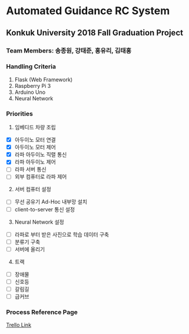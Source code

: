 # Automated Guidance RC System
## Konkuk University 2018 Fall Graduation Project
### Team Members: 송종원, 강태준, 홍유리, 김태홍


### Handling Criteria
1. Flask (Web Framework)
2. Raspberry Pi 3
3. Arduino Uno
4. Neural Network

### Priorities
1. 임베디드 차량 조립
 - [x] 아두이노 모터 연결
 - [x] 아두이노 모터 제어
 - [x] 라파 아두이노 직렬 통신
 - [x] 라파 아두이노 제어
 - [ ] 라파 서버 통신
 - [ ] 외부 컴퓨터로 라파 제어

2. 서버 컴퓨터 설정
 - [ ] 무선 공유기 Ad-Hoc 내부망 설치
 - [ ] client-to-server 통신 설정

3. Neural Network 설정
 - [ ] 라파로 부터 받은 사진으로 학습 데이터 구축
 - [ ] 분류기 구축
 - [ ] 서버에 올리기

4. 트랙
 - [ ] 장애물
 - [ ] 신호등
 - [ ] 갈림길
 - [ ] 급커브

### Process Reference Page
[Trello Link]("https://trello.com/b/l4zTimYV/ku2018fallgradproject")
